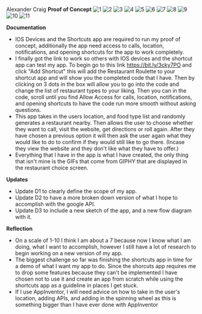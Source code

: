 Alexander Craig
**Proof of Concept**
![1](https://user-images.githubusercontent.com/46610322/112400415-ba3b2a00-8cde-11eb-8e1c-fc3457bb9cca.jpg)
![2](https://user-images.githubusercontent.com/46610322/112400416-bad3c080-8cde-11eb-9735-630424dec14c.jpg)
![3](https://user-images.githubusercontent.com/46610322/112400418-bad3c080-8cde-11eb-9afa-fdc943cfcc84.jpg)
![4](https://user-images.githubusercontent.com/46610322/112400419-bad3c080-8cde-11eb-828a-168c4a09c04e.jpg)
![5](https://user-images.githubusercontent.com/46610322/112400420-bb6c5700-8cde-11eb-8f14-e3790b4d6ee2.jpg)
![6](https://user-images.githubusercontent.com/46610322/112400421-bb6c5700-8cde-11eb-90f4-e137b1d218fd.jpg)
![7](https://user-images.githubusercontent.com/46610322/112400423-bb6c5700-8cde-11eb-8737-84718ddb2074.jpg)
![8](https://user-images.githubusercontent.com/46610322/112400410-b9a29380-8cde-11eb-9a54-ce48dbb28f53.jpg)
![9](https://user-images.githubusercontent.com/46610322/112400411-b9a29380-8cde-11eb-8eef-781f010fadaf.jpg)
![10](https://user-images.githubusercontent.com/46610322/112400412-ba3b2a00-8cde-11eb-9a21-925611dfe070.jpg)
![11](https://user-images.githubusercontent.com/46610322/112400413-ba3b2a00-8cde-11eb-88ff-5a7002ddc8b8.jpg)

**Documentation**
- IOS Devices and the Shortcuts app are required to run my proof of concept, additionally the app need access to calls, location, notifications, and opening shortcuts for the app to work completely.
- I finally got the link to work so others with IOS devices and the shortcut app can test my app. To begin go to this link https://bit.ly/3cky7PO and click "Add Shortcut" this will add the Restaurant Roulette to your shortcut app and will show you the completed code that I have. Then by clicking on 3 dots in the box will allow you to go into the code and change the list of restaurant types to your liking. Then you can in the code, scroll until you find Allow Access for calls, location, notifications, and opening shortcuts to have the code run more smooth without asking questions.
- This app takes in the users location, and food type list and randomly generates a restaurant nearby. Then allows the user to choose whether they want to call, visit the website, get directions or roll again. After they have chosen a previous option it will then ask the user again what they would like to do to confirm if they would still like to go there. (Incase they view the website and they don't like what they have to offer.)
- Everything that I have in the app is what I have created, the only thing that isn't mine is the GIFs that come from GIPHY that are displayed in the restaurant choice screen.

**Updates**
- Update D1 to clearly define the scope of my app.
- Update D2 to have a more broken down version of what I hope to accomplish with the google API.
- Update D3 to include a new sketch of the app, and a new flow diagram with it.

**Reflection**
- On a scale of 1-10 I think I am about a 7 because now I know what I am doing, what I want to accomplish, however I still have a lot of research to begin working on a new version of my app.
- The biggest challenge so far was finishing the shortcuts app in time for a demo of what I want my app to do. Since the shorcuts app requires me to drop some features because they can't be implemented I have chosen not to use it and create an app from scratch while using the shortcuts app as a guideline in places I get stuck.
- If I use AppInventor, I will need advice on how to take in the user's location, adding APIs, and adding in the spinning wheel as this is something bigger than I have ever done with AppInventor
